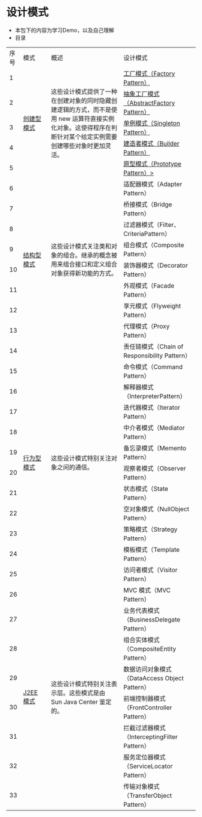 # 设计模式
* 本包下的内容为学习Demo，以及自己理解
* 目录
<table>
     <tr>
        <td width="5%">序号</td>
        <td width="15%">模式</td>
        <td width="40%" >概述</td>
        <td width="40%" >设计模式</td>
    </tr>
    <tr>
        <td>1</td>
        <td rowspan="5"><a href="creationalPatterns" title="src\main\java\designPattern\creationalPatterns">创建型模式</a></td>
        <td rowspan="5">这些设计模式提供了一种在创建对象的同时隐藏创建逻辑的方式，而不是使用 new 运算符直接实例化对象。这使得程序在判断针对某个给定实例需要创建哪些对象时更加灵活。</td>
        <td> 
            <a href="creationalPatterns\factory">工厂模式（Factory Pattern）</a>
        </td>
    </tr>
    <tr>
        <td>2</td>
        <td>
            <a href="creationalPatterns\abstractFactory" title="designPattern\creationalPatterns\abstractFactory">抽象工厂模式（AbstractFactory Pattern）</a>
        </td>
    </tr>
    <tr>
        <td>3</td>
        <td><a href="creationalPatterns\singleton">单例模式（Singleton Pattern）</a></td>
    </tr>
    <tr>
        <td>4</td>
        <td> <a href="creationalPatterns\builder">建造者模式（Builder Pattern）</a> </td>
    </tr>
    <tr>
        <td>5</td>
        <td> <a href="creationalPatterns\builder">原型模式（Prototype Pattern）></a></td>
    </tr>
    <tr>
        <td>6</td>
        <td rowspan="8"><a href="structuralPatterns" title="src\main\java\designPattern\structuralPatterns">结构型模式</a></td>
        <td rowspan="8">这些设计模式关注类和对象的组合。继承的概念被用来组合接口和定义组合对象获得新功能的方式。</td>
        <td> 适配器模式（Adapter Pattern）</td>
    </tr>
    <tr>
        <td>7</td>
        <td> 桥接模式（Bridge Pattern）</td>
    </tr>
    <tr>
        <td>8</td>
        <td> 过滤器模式（Filter、CriteriaPattern）</td>
    </tr>
    <tr>
        <td>9</td>
        <td> 组合模式（Composite Pattern）</td>
    </tr>
    <tr>
        <td>10</td>
        <td> 装饰器模式（Decorator Pattern）</td>
    </tr>
    <tr>
        <td>11</td>
        <td> 外观模式（Facade Pattern）</td>
    </tr>
    <tr>
        <td>12</td>
        <td> 享元模式（Flyweight Pattern）</td>
    </tr>
    <tr>
        <td>13</td>
        <td> 代理模式（Proxy Pattern）</td>
    </tr>
    <tr>
        <td>14</td>
        <td rowspan="12"><a href="behavioralPatterns" title="src\main\java\designPattern\behavioralPatterns">行为型模式</a></td>
        <td rowspan="12">这些设计模式特别关注对象之间的通信。</td>
        <td> 责任链模式（Chain of Responsibility Pattern）</td>
    </tr>
    <tr>
        <td>15</td>
        <td> 命令模式（Command Pattern）</td>
    </tr>
    <tr>
        <td>16</td>
        <td> 解释器模式（InterpreterPattern）</td>
    </tr>
    <tr>
        <td>17</td>
        <td> 迭代器模式（Iterator Pattern）</td>
    </tr>
    <tr>
        <td>18</td>
        <td> 中介者模式（Mediator Pattern）</td>
    </tr>
    <tr>
        <td>19</td>
        <td> 备忘录模式（Memento Pattern）</td>
    </tr>
    <tr>
        <td>20</td>
        <td> 观察者模式（Observer Pattern）</td>
    </tr>
    <tr>
        <td>21</td>
        <td> 状态模式（State Pattern）</td>
    </tr>
    <tr>
        <td>22</td>
        <td> 空对象模式（NullObject Pattern）</td>
    </tr>
    <tr>
        <td>23</td>
        <td> 策略模式（Strategy Pattern）</td>
    </tr>
    <tr>
        <td>24</td>
        <td> 模板模式（Template Pattern）</td>
    </tr>
    <tr>
        <td>25</td>
        <td> 访问者模式（Visitor Pattern）</td>
    </tr>
    <tr>
        <td>26</td>
        <td rowspan="12"><a href="j2eePattern" title="src\main\java\designPattern\j2eePattern">J2EE 模式</a></td>
        <td rowspan="12">这些设计模式特别关注表示层。这些模式是由 Sun Java Center 鉴定的。</td>
        <td> MVC 模式（MVC Pattern）</td>
    </tr>
    <tr>
        <td>27</td>
        <td> 业务代表模式（BusinessDelegate Pattern）</td>
    </tr>
    <tr>
        <td>28</td>
        <td> 组合实体模式（CompositeEntity Pattern）</td>
    </tr>
    <tr>
        <td>29</td>
        <td> 数据访问对象模式（DataAccess Object Pattern）</td>
    </tr>
    <tr>
        <td>30</td>
        <td> 前端控制器模式（FrontController Pattern）</td>
    </tr>
    <tr>
        <td>31</td>
        <td> 拦截过滤器模式（InterceptingFilter Pattern）</td>
    </tr>
    <tr>
        <td>32</td>
        <td> 服务定位器模式（ServiceLocator Pattern）</td>
    </tr>
    <tr>
        <td>33</td>
        <td> 传输对象模式（TransferObject Pattern）</td>
    </tr>
</table>